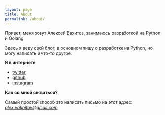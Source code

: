 ```yaml
---
layout: page
title: About
permalink: /about/
---
```


Привет, меня зовут Алексей Вахитов, занимаюсь разработкой на Python и Golang

Здесь я веду свой блог, в основном пишу о разработке на Python, но могу написать и что-то другое.

**Я в интернете**

* [twitter](https://twitter.com/vahaah)
* [github](https://github.com/vahaah)
* [instagram](https://www.instagram.com/vahaah/)

**Как со мной связаться?**

Самый простой способ это написать письмо на этот адрес: *alex.vakhitov@gmail.com*
